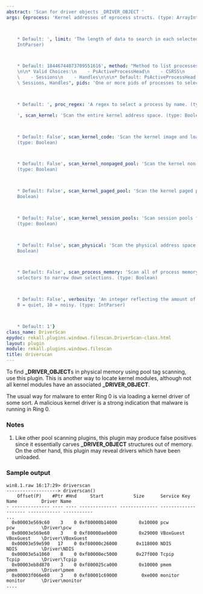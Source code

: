 ```yaml
---
abstract: 'Scan for driver objects _DRIVER_OBJECT '
args: {eprocess: 'Kernel addresses of eprocess structs. (type: ArrayIntParser)



    * Default: ', limit: 'The length of data to search in each selected region. (type:
    IntParser)



    * Default: 18446744073709551616', method: "Method to list processes. (type: ChoiceArray)\n\
    \n\n* Valid Choices:\n    - PsActiveProcessHead\n    - CSRSS\n    - PspCidTable\n\
    \    - Sessions\n    - Handles\n\n\n* Default: PsActiveProcessHead, CSRSS, PspCidTable,\
    \ Sessions, Handles", pids: 'One or more pids of processes to select. (type: ArrayIntParser)



    * Default: ', proc_regex: 'A regex to select a process by name. (type: RegEx)

    ', scan_kernel: 'Scan the entire kernel address space. (type: Boolean)



    * Default: False', scan_kernel_code: 'Scan the kernel image and loaded drivers.
    (type: Boolean)



    * Default: False', scan_kernel_nonpaged_pool: 'Scan the kernel non-paged pool.
    (type: Boolean)



    * Default: False', scan_kernel_paged_pool: 'Scan the kernel paged pool. (type:
    Boolean)



    * Default: False', scan_kernel_session_pools: 'Scan session pools for all processes.
    (type: Boolean)



    * Default: False', scan_physical: 'Scan the physical address space only. (type:
    Boolean)



    * Default: False', scan_process_memory: 'Scan all of process memory. Uses process
    selectors to narrow down selections. (type: Boolean)



    * Default: False', verbosity: 'An integer reflecting the amount of desired output:
    0 = quiet, 10 = noisy. (type: IntParser)



    * Default: 1'}
class_name: DriverScan
epydoc: rekall.plugins.windows.filescan.DriverScan-class.html
layout: plugin
module: rekall.plugins.windows.filescan
title: driverscan
---
```


To find **_DRIVER_OBJECT**s in physical memory using pool tag scanning, use this
plugin. This is another way to locate kernel modules, although not all kernel
modules have an associated **_DRIVER_OBJECT**.

The usual way for malware to enter Ring 0 is via loading a kernel driver of some
sort. A malicious kernel driver is a strong indication that malware is running
in Ring 0.

### Notes

1. Like other pool scanning plugins, this plugin may produce false positives
   since it essentially carves **_DRIVER_OBJECT** structures out of memory. On
   the other hand, this plugin may reveal drivers which have been unloaded.

### Sample output


```
win8.1.raw 16:17:29> driverscan
-------------------> driverscan()
    Offset(P)    #Ptr #Hnd     Start           Size      Service Key          Name         Driver Name
- -------------- ---- ---- -------------- -------------- -------------------- ------------ -----------
...
  0x00003e569c60    3    0 0xf80000b14000        0x10000 pcw                  pcw          \Driver\pcw
  0x00003e569e60    3    0 0xf80000aeb000        0x29000 VBoxGuest            VBoxGuest    \Driver\VBoxGuest
  0x00003e59e590   17    0 0xf80000c26000       0x118000 NDIS                 NDIS         \Driver\NDIS
  0x00003e5a1060    8    0 0xf80000ec5000       0x27f000 Tcpip                Tcpip        \Driver\Tcpip
  0x00003eb8d870    3    0 0xf800025ca000        0x10000 pmem                 pmem         \Driver\pmem
  0x00003f066e60    3    0 0xf80001c69000         0xe000 monitor              monitor      \Driver\monitor
....
```

